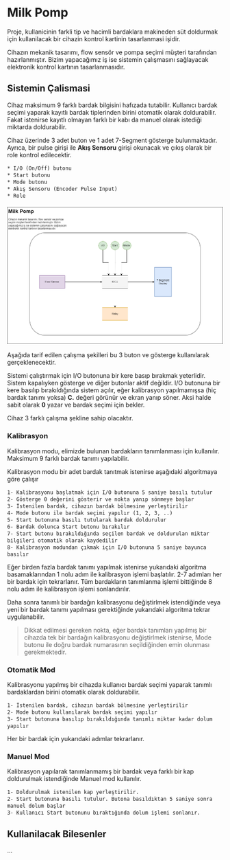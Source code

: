 # Milk Pomp
Proje, kullanicinin farkli tip ve hacimli bardaklara makineden süt doldurmak için kullanilacak bir cihazin kontrol kartinin tasarlanmasi işidir.

Cihazın mekanik tasarımı, flow sensör ve pompa seçimi müşteri tarafından hazırlanmıştır. Bizim yapacağımız iş ise sistemin çalışmasını sağlayacak elektronik kontrol kartının tasarlanmasıdır.

## Sistemin Çalismasi
Cihaz maksimum 9 farklı bardak bilgisini hafızada tutabilir. Kullanıcı bardak seçimi yaparak kayıtlı bardak tiplerinden birini otomatik olarak doldurabilir. Fakat istenirse kayıtlı olmayan farklı bir kabı da manuel olarak istediği miktarda doldurabilir.

Cihaz üzerinde 3 adet buton ve 1 adet 7-Segment gösterge bulunmaktadır. Ayrıca, bir pulse girişi ile **Akış Sensoru** girişi okunacak ve çıkış olarak bir role kontrol edilecektir.

	* I/O (On/Off) butonu
	* Start butonu
	* Mode butonu
	* Akış Sensoru (Encoder Pulse Input)
	* Role
	
![Block Diagram](docs/images/block_diagram.png)
	
Aşağıda tarif edilen çalışma şekilleri bu 3 buton ve gösterge kullanılarak gerçeklenecektir.

Sistemi çalıştırmak için I/O butonuna bir kere basıp bırakmak yeterlidir. Sistem kapalıyken gösterge ve diğer butonlar aktif değildir. I/O butonuna bir kere basılıp bırakıldığında sistem açılır, eğer kalibrasyon yapılmamışsa (hiç bardak tanımı yoksa) **C.** değeri görünür ve ekran yanıp söner. Aksi halde sabit olarak **0** yazar ve bardak seçimi için bekler.

Cihaz 3 farklı çalışma şekline sahip olacaktır.

### Kalibrasyon
Kalibrasyon modu, elimizde bulunan bardakların tanımlanması için kullanılır. Maksimum 9 farklı bardak tanımı yapılabilir.

Kalibrasyon modu bir adet bardak tanıtmak istenirse aşağıdaki algoritmaya göre çalışır

	1- Kalibrasyonu başlatmak için I/O butonuna 5 saniye basılı tutulur
	2- Gösterge 0 değerini gösterir ve nokta yanıp sönmeye başlar
	3- İstenilen bardak, cihazın bardak bölmesine yerleştirilir
	4- Mode butonu ile bardak seçimi yapılır (1, 2, 3, ..)
	5- Start butonuna basılı tutularak bardak doldurulur
	6- Bardak dolunca Start butonu bırakılır
	7- Start butonu bırakıldığında seçilen bardak ve doldurulan miktar bilgileri otomatik olarak kaydedilir
	8- Kalibrasyon modundan çıkmak için I/O butonuna 5 saniye bayunca basılır
	
Eğer birden fazla bardak tanımı yapılmak istenirse yukarıdaki algoritma basamaklarından 1 nolu adım ile kalibrasyon işlemi başlatılır. 2-7 adımları her bir bardak için tekrarlanır. Tüm bardakların tanımlanma işlemi bittiğinde 8 nolu adım ile kalibrasyon işlemi sonlandırılır.

Daha sonra tanımlı bir bardağın kalibrasyonu değiştirlmek istendiğinde veya yeni bir bardak tanımı yapılması gerektiğinde yukarıdaki algoritma tekrar uygulanabilir.

> Dikkat edilmesi gereken nokta, eğer bardak tanımları yapılmış bir cihazda tek bir bardağın kalibrasyonu değiştirlmek istenirse, Mode butonu ile doğru bardak numarasının seçildiğinden emin olunması gerekmektedir.

### Otomatik Mod
Kalibrasyonu yapılmış bir cihazda kullanıcı bardak seçimi yaparak tanımlı bardaklardan birini otomatik olarak doldurabilir.

	1- İstenilen bardak, cihazın bardak bölmesine yerleştirilir
	2- Mode butonu kullanılarak bardak seçimi yapılır
	3- Start butonuna basılıp bırakıldığında tanımlı miktar kadar dolum yapılır
	
Her bir bardak için yukarıdaki adımlar tekrarlanır.

### Manuel Mod
Kalibrasyon yapılarak tanımlanmamış bir bardak veya farklı bir kap doldurulmak istendiğinde Manuel mod kullanılır.

	1- Doldurulmak istenilen kap yerleştirilir.
	2- Start butonuna basılı tutulur. Butona basıldıktan 5 saniye sonra manuel dolum başlar
	3- Kullanıcı Start butonunu bıraktığında dolum işlemi sonlanır.

## Kullanilacak Bilesenler
...